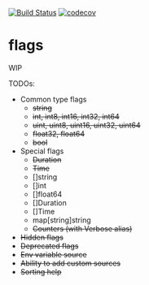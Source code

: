 [![Build Status](https://travis-ci.org/xitonix/flags.svg?branch=master)](https://travis-ci.org/xitonix/flags)
[![codecov](https://codecov.io/gh/xitonix/flags/branch/master/graph/badge.svg)](https://codecov.io/gh/xitonix/flags)
# flags

WIP

TODOs:

* Common type flags
    * ~~string~~
    * ~~int, int8, int16, int32, int64~~
    * ~~uint, uint8, uint16, uint32, uint64~~
    * ~~float32, float64~~
    * ~~bool~~
* Special flags
    * ~~Duration~~
    * ~~Time~~
    * []string
    * []int
    * []float64
    * []Duration
    * []Time
    * map[string]string
    * ~~Counters (with Verbose alias)~~
* ~~Hidden flags~~
* ~~Deprecated flags~~
* ~~Env variable source~~
* ~~Ability to add custom sources~~
* ~~Sorting help~~
